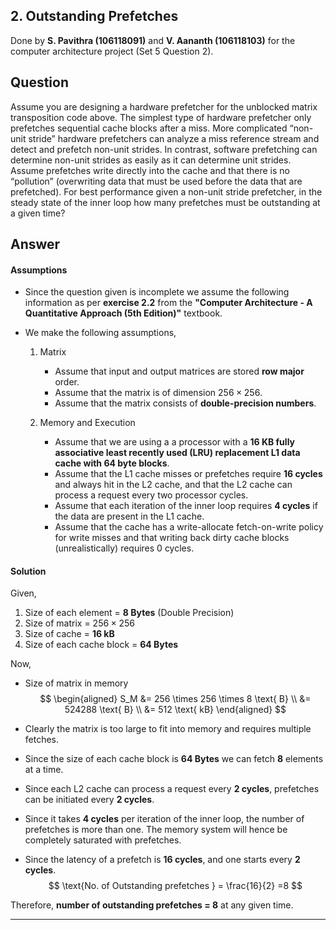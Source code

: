 ## 2. Outstanding Prefetches

Done by **S. Pavithra (106118091)** and **V. Aananth (106118103)** for the computer architecture project (Set 5 Question 2).

## Question

Assume you are designing a hardware prefetcher for the unblocked matrix transposition code above. The simplest type of hardware prefetcher only prefetches sequential cache blocks after a miss. More complicated “non-unit stride” hardware prefetchers can analyze a miss reference stream and detect and prefetch non-unit strides. In contrast, software prefetching can determine non-unit strides as easily as it can determine unit strides. Assume prefetches write directly into the cache and that there is no “pollution” (overwriting data that must be used before the data that are prefetched). For best performance given a non-unit stride prefetcher, in the steady state of the inner loop how many prefetches must be outstanding at a given time?

## Answer

#### Assumptions

- Since the question given is incomplete we assume the following information as per **exercise 2.2** from the **"Computer Architecture - A Quantitative Approach (5th Edition)"** textbook.

- We make the following assumptions,

	1. Matrix

		- Assume that input and output matrices are stored **row major** order.
		- Assume that the matrix is of dimension $256 \times 256$.
		- Assume that the matrix consists of **double-precision numbers**.

	3. Memory and Execution

		- Assume that we are using a a processor with a **16 KB fully associative least recently used (LRU) replacement L1 data cache with 64 byte blocks**.
		- Assume that the L1 cache misses or prefetches require **16 cycles** and always hit in the L2 cache, and that the L2 cache can process a request every two processor cycles.
		- Assume that each iteration of the inner loop requires **4 cycles** if the data are present in the L1 cache.
		- Assume that the cache has a write-allocate fetch-on-write policy for write misses and that writing back dirty cache blocks (unrealistically) requires 0 cycles.

#### Solution

Given,

1. Size of each element = **8 Bytes** (Double Precision)
2. Size of matrix = $256 \times 256$ 
3. Size of cache = **16 kB**
4. Size of each cache block = **64 Bytes**

Now,

- Size of matrix in memory
	$$
	\begin{aligned}
	S_M &= 256 \times 256 \times 8 \text{ B} \\
	&= 524288 \text{ B} \\
	&= 512 \text{ kB}
	\end{aligned}
	$$

- Clearly the matrix is too large to fit into memory and requires multiple fetches.

- Since the size of each cache block is **64 Bytes** we can fetch **8** elements at a time.

- Since each L2 cache can process a request every **2 cycles**, prefetches can be initiated every **2 cycles**.

- Since it takes **4 cycles** per iteration of the inner loop, the number of prefetches is more than one. The memory system will hence be completely saturated with prefetches.

- Since the latency of a prefetch is **16 cycles**, and one starts every **2 cycles**.
	$$
	\text{No. of Outstanding prefetches } = \frac{16}{2} =8
	$$

Therefore, **number of outstanding prefetches = 8** at any given time.

----
